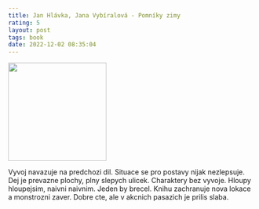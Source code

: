 ```yaml
---
title: Jan Hlávka, Jana Vybíralová - Pomníky zimy
rating: 5
layout: post
tags: book
date: 2022-12-02 08:35:04
---
```

<img width="200" src="https://www.databazeknih.cz/img/books/34_/343160/big_pomniky-zimy-cE9-343160.jpg" />
<p>
Vyvoj navazuje na predchozi dil. Situace se pro postavy nijak nezlepsuje. Dej je prevazne plochy, plny slepych ulicek. Charaktery bez vyvoje. Hloupy hloupejsim, naivni naivnim. Jeden by brecel. Knihu zachranuje nova lokace a monstrozni zaver. Dobre cte, ale v akcnich pasazich je prilis slaba.
</p>
